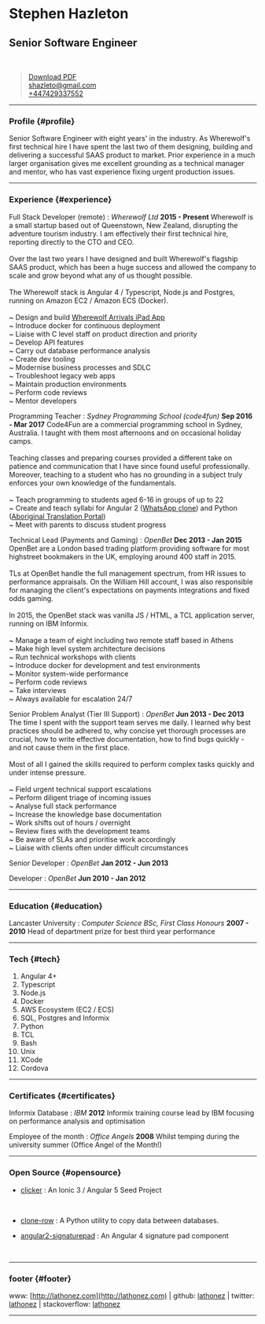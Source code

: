 # Stephen Hazleton
## Senior Software Engineer
&nbsp; 

> [Download PDF](resume.pdf)<br>
> [shazleto@gmail.com](mailto:shazleto@gmail.com)<br>
> [+447429337552](tel:+447429337552)

-----

### Profile {#profile}

Senior Software Engineer with eight years' in the industry. As Wherewolf's first technical hire I have spent the last two of them designing, building and delivering a successful SAAS product to market. Prior experience in a much larger organisation gives me excellent grounding as a technical manager and mentor, who has vast experience fixing urgent production issues.

------

### Experience {#experience}

Full Stack Developer (remote)
: *Wherewolf Ltd*
__2015 - Present__
Wherewolf is a small startup based out of Queenstown, New Zealand, disrupting the adventure tourism industry. I am effectively their first technical hire, reporting directly to the CTO and CEO.<br><br>
Over the last two years I have designed and built Wherewolf's flagship SAAS product, which has been a huge success and allowed the company to scale and grow beyond what any of us thought possible.<br><br>
The Wherewolf stack is Angular 4 / Typescript, Node.js and Postgres, running on Amazon EC2 / Amazon ECS (Docker).<br><br>
~ Design and build [Wherewolf Arrivals iPad App](https://itunes.apple.com/GB/app/id1229524816?mt=8)<br>
~ Introduce docker for continuous deployment<br>
~ Liaise with C level staff on product direction and priority<br>
~ Develop API features<br>
~ Carry out database performance analysis<br>
~ Create dev tooling<br>
~ Modernise business processes and SDLC<br>
~ Troubleshoot legacy web apps<br>
~ Maintain production environments<br>
~ Perform code reviews<br>
~ Mentor developers

Programming Teacher
: *Sydney Programming School (code4fun)*
__Sep 2016 - Mar 2017__
Code4Fun are a commercial programming school in Sydney, Australia. I taught with them most afternoons and on occasional holiday camps.<br><br>
Teaching classes and preparing courses provided a different take on patience and communication that I have since found useful professionally. Moreover, teaching to a student who has no grounding in a subject truly enforces your own knowledge of the fundamentals.<br><br>
~ Teach programming to students aged 6-16 in groups of up to 22<br>
~ Create and teach syllabi for Angular 2 ([WhatsApp clone](https://github.com/lathonez/powwow)) and Python ([Aboriginal Translation Portal](https://github.com/lathonez/wangka))<br>
~ Meet with parents to discuss student progress<br>

Technical Lead (Payments and Gaming)
: *OpenBet*
__Dec 2013 - Jan 2015__
OpenBet are a London based trading platform providing software for most highstreet bookmakers in the UK, employing around 400 staff in 2015.<br><br>
TLs at OpenBet handle the full management spectrum, from HR issues to performance appraisals. On the William Hill account, I was also responsible for managing the client's expectations on payments integrations and fixed odds gaming.<br><br>
In 2015, the OpenBet stack was vanilla JS / HTML, a TCL application server, running on IBM Informix.<br><br>
~ Manage a team of eight including two remote staff based in Athens<br>
~ Make high level system architecture decisions<br>
~ Run technical workshops with clients<br>
~ Introduce docker for development and test environments<br>
~ Monitor system-wide performance<br>
~ Perform code reviews<br>
~ Take interviews<br>
~ Always available for escalation 24/7

Senior Problem Analyst (Tier III Support)
: *OpenBet*
__Jun 2013 - Dec 2013__
The time I spent with the support team serves me daily. I learned why best practices should be adhered to, why concise yet thorough processes are crucial, how to write effective documentation, how to find bugs quickly - and not cause them in the first place.<br><br>
Most of all I gained the skills required to perform complex tasks quickly and under intense pressure.<br><br>
~ Field urgent technical support escalations<br>
~ Perform diligent triage of incoming issues<br>
~ Analyse full stack performance<br>
~ Increase the knowledge base documentation<br>
~ Work shifts out of hours / overnight<br>
~ Review fixes with the development teams<br>
~ Be aware of SLAs and prioritise work accordingly<br>
~ Liaise with clients often under difficult circumstances

Senior Developer
: *OpenBet*
__Jan 2012 - Jun 2013__

Developer
: *OpenBet*
 __Jun 2010 - Jan 2012__

------

### Education {#education}

Lancaster University
: *Computer Science BSc, First Class Honours*
__2007 - 2010__
Head of department prize for best third year performance

------

### Tech {#tech}

1. Angular 4+
2. Typescript
3. Node.js
4. Docker
5. AWS Ecosystem (EC2 / ECS)
6. SQL, Postgres and Informix
7. Python
8. TCL
9. Bash
10. Unix
11. XCode
12. Cordova


------

### Certificates {#certificates}

Informix Database
: *IBM*
__2012__
Informix training course lead by IBM focusing on performance analysis and optimisation

Employee of the month
: *Office Angels*
__2008__
Whilst temping during the university summer (Office Angel of the Month!)

------

### Open Source {#opensource}

* [clicker](https://github.com/lathonez/clicker)
   : An Ionic 3 / Angular 5 Seed Project
<br>   

* [clone-row](https://github.com/lathonez/clone-row)
   : A Python utility to copy data between databases.
   
* [angular2-signaturepad](https://www.npmjs.com/package/angular2-signaturepad)
   : An Angular 4 signature pad component
<br>   

------

### footer {#footer}

www: [http://lathonez.com](http://lathonez.com) | github: [lathonez](https://github.com/lathonez) | twitter: [lathonez](https://twitter.com/lathonez) | stackoverflow: [lathonez](https://stackoverflow.com/users/5083721/lathonez)

------